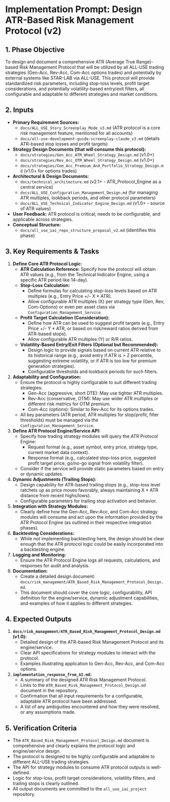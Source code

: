 # Implementation Prompt: Design ATR-Based Risk Management Protocol (v2)

## 1. Phase Objective

To design and document a comprehensive ATR (Average True Range)-based Risk Management Protocol that will be utilized by all ALL-USE trading strategies (Gen-Acc, Rev-Acc, Com-Acc options trades) and potentially by external systems like STAR-LAB via ALL-USE. This protocol will provide standardized risk parameters, including stop-loss levels, profit target considerations, and potentially volatility-based entry/exit filters, all configurable and adaptable to different strategies and market conditions.

## 2. Inputs

*   **Primary Requirement Sources:**
    *   `docs/ALL_USE_Story_Screenplay_Mode_v3.md` (ATR protocol is a core risk management feature, mentioned for all accounts)
    *   `docs/all-use-development-guide-screenplay-claude_v3.md` (details ATR-based stop losses and profit targets)
*   **Strategy Design Documents (that will consume this protocol):**
    *   `docs/strategies/Gen_Acc_ATM_Wheel_Strategy_Design.md` (v1.0+)
    *   `docs/strategies/Rev_Acc_OTM_Wheel_Strategy_Design.md` (v1.0+)
    *   `docs/strategies/Com_Acc_Premium_And_Portfolio_Strategy_Design.md` (v1.0+ for options trades)
*   **Architectural & Design Documents:**
    *   `docs/technical_architecture.md` (v2.1+ - ATR_Protocol_Engine as a central service)
    *   `docs/ALL_USE_Configuration_Management_Design.md` (for managing ATR multiples, lookback periods, and other protocol parameters)
    *   `docs/ALL_USE_Technical_Indicator_Engine_Design.md` (v1.0+ - source of ATR values)
*   **User Feedback:** ATR protocol is critical, needs to be configurable, and applicable across strategies.
*   **Conceptual Structure:**
    *   `docs/all_use_iai_repo_structure_proposal_v2.md` (identifies this phase)

## 3. Key Requirements & Tasks

1.  **Define Core ATR Protocol Logic:**
    *   **ATR Calculation Reference:** Specify how the protocol will obtain ATR values (e.g., from the Technical Indicator Engine, using a specific ATR period like 14-day).
    *   **Stop-Loss Calculation:**
        *   Define formulas for calculating stop-loss levels based on ATR multiples (e.g., Entry Price +/- X * ATR).
        *   Allow configurable ATR multiples (X) per strategy type (Gen, Rev, Com-Options) or even per asset class via `Configuration_Management_Service`.
    *   **Profit Target Calculation (Consideration):**
        *   Define how ATR can be used to suggest profit targets (e.g., Entry Price +/- Y * ATR, or based on risk/reward ratios derived from ATR-based stops).
        *   Allow configurable ATR multiples (Y) or R/R ratios.
    *   **Volatility-Based Entry/Exit Filters (Optional but Recommended):**
        *   Design logic to provide signals based on current ATR relative to its historical range (e.g., avoid entry if ATR is > Z percentile, suggesting extreme volatility, or if ATR is too low for premium generation strategies).
        *   Configurable thresholds and lookback periods for such filters.
2.  **Adaptability and Configuration:**
    *   Ensure the protocol is highly configurable to suit different trading strategies:
        *   Gen-Acc (aggressive, short DTE): May use tighter ATR multiples.
        *   Rev-Acc (conservative, OTM): May use wider ATR multiples or different risk metrics for OTM premium.
        *   Com-Acc (options): Similar to Rev-Acc for its options trades.
    *   All key parameters (ATR period, ATR multiples for stop/profit, filter thresholds) must be managed via the `Configuration_Management_Service`.
3.  **Define ATR Protocol Engine/Service API:**
    *   Specify how trading strategy modules will query the ATR Protocol Engine:
        *   Request format (e.g., asset symbol, entry price, strategy type, current market data context).
        *   Response format (e.g., calculated stop-loss price, suggested profit target price, go/no-go signal from volatility filter).
    *   Consider if the service will provide static parameters based on entry or dynamic updates.
4.  **Dynamic Adjustments (Trailing Stops):**
    *   Design capability for ATR-based trailing stops (e.g., stop-loss level ratchets up as price moves favorably, always maintaining X * ATR distance from recent highs/lows).
    *   Configurable parameters for trailing stop activation and behavior.
5.  **Integration with Strategy Modules:**
    *   Clearly define how the Gen-Acc, Rev-Acc, and Com-Acc strategy modules will consume and act upon the information provided by the ATR Protocol Engine (as outlined in their respective integration phases).
6.  **Backtesting Considerations:**
    *   While not implementing backtesting here, the design should be clear enough that the ATR protocol logic could be easily incorporated into a backtesting engine.
7.  **Logging and Monitoring:**
    *   Ensure the ATR Protocol Engine logs all requests, calculations, and responses for audit and analysis.
8.  **Documentation:**
    *   Create a detailed design document: `docs/risk_management/ATR_Based_Risk_Management_Protocol_Design.md`.
    *   This document should cover the core logic, configurability, API definition for the engine/service, dynamic adjustment capabilities, and examples of how it applies to different strategies.

## 4. Expected Outputs

1.  **`docs/risk_management/ATR_Based_Risk_Management_Protocol_Design.md` (v1.0):**
    *   Detailed design of the ATR-based Risk Management Protocol and its engine/service.
    *   Clear API specifications for strategy modules to interact with the protocol.
    *   Examples illustrating application to Gen-Acc, Rev-Acc, and Com-Acc options.
2.  **`implementation_response_from_AI.md`:**
    *   A summary of the designed ATR Risk Management Protocol.
    *   Links to the `ATR_Based_Risk_Management_Protocol_Design.md` document in the repository.
    *   Confirmation that all input requirements for a configurable, adaptable ATR protocol have been addressed.
    *   A list of any ambiguities encountered and how they were resolved, or any assumptions made.

## 5. Verification Criteria

*   The `ATR_Based_Risk_Management_Protocol_Design.md` document is comprehensive and clearly explains the protocol logic and engine/service design.
*   The protocol is designed to be highly configurable and adaptable to different ALL-USE trading strategies.
*   The API for strategy modules to consume ATR protocol outputs is well-defined.
*   Logic for stop-loss, profit target considerations, volatility filters, and trailing stops is clearly outlined.
*   All output documents are committed to the `all_use_iai_project` repository.

